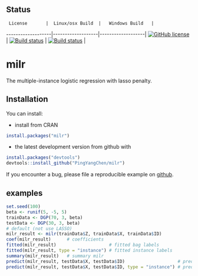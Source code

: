 Status
------

     License       |  Linux/osx Build  |   Windows Build   |

-------------------|-------------------|-------------------| [![GitHub license](https://img.shields.io/badge/lincense-MIT-blue.svg)](http://badges.mit-license.org) | [![Build status](https://travis-ci.org/ChingChuan-Chen/milr.svg?branch=master)](https://travis-ci.org/ChingChuan-Chen/milr/branches) | [![Build status](https://ci.appveyor.com/api/projects/status/2yms6ao3mf69fdht/branch/master?svg=true)](https://ci.appveyor.com/project/ChingChuan-Chen/milr/branch/master) |

milr
====

The multiple-instance logistic regression with lasso penalty.

Installation
------------

You can install:

-   install from CRAN

``` r
install.packages("milr")
```

-   the latest development version from github with

``` r
install.packages("devtools")
devtools::install_github("PingYangChen/milr")
```

If you encounter a bug, please file a reproducible example on [github](https://github.com/PingYangChen/milr/issues).

examples
--------

``` r
set.seed(100)
beta <- runif(5, -5, 5)
trainData <- DGP(70, 3, beta)
testData <- DGP(30, 3, beta)
# default (not use LASSO)
milr_result <- milr(trainData$Z, trainData$X, trainData$ID)
coef(milr_result)      # coefficients
fitted(milr_result)                    # fitted bag labels
fitted(milr_result, type = "instance") # fitted instance labels
summary(milr_result)   # summary milr
predict(milr_result, testData$X, testData$ID)                    # predicted bag labels
predict(milr_result, testData$X, testData$ID, type = "instance") # predicted instance labels
```
